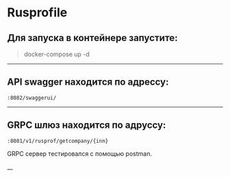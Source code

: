 # Rusprofile

## Для запуска в контейнере запустите:
>docker-compose up -d
***
## API swagger находится по адрессу:
```:8082/swaggerui/```
***
## GRPC шлюз находится по адруссу:
```:8081/v1/rusprof/getcompany/{inn}```

GRPC сервер тестировался с помощью postman.

__
